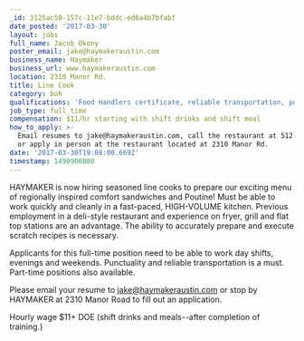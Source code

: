 ```yaml
---
_id: 3125ac50-157c-11e7-bddc-ed6a4b7bfabf
date_posted: '2017-03-30'
layout: jobs
full_name: Jacob Okony
poster_email: jake@haymakeraustin.com
business_name: Haymaker
business_url: www.haymakeraustin.com
location: 2310 Manor Rd.
title: Line Cook
category: boh
qualifications: 'Food Handlers certificate, reliable transportation, punctuality'
job_type: full_time
compensation: $11/hr starting with shift drinks and shift meal
how_to_apply: >-
  Email resumes to jake@haymakeraustin.com, call the restaurant at 512 243 6702,
  or apply in person at the restaurant located at 2310 Manor Rd.
date: '2017-03-30T19:08:00.669Z'
timestamp: 1490900880
---
```

HAYMAKER is now hiring seasoned line cooks to prepare our exciting menu of regionally inspired comfort sandwiches and Poutine! Must be able to work quickly and cleanly in a fast-paced, HIGH-VOLUME kitchen. Previous employment in a deli-style restaurant and experience on fryer, grill and flat top stations are an advantage. The ability to accurately prepare and execute scratch recipes is necessary. 

Applicants for this full-time position need to be able to work day shifts, evenings and weekends. Punctuality and reliable transportation is a must. Part-time positions also available.

Please email your resume to jake@haymakeraustin.com or stop by HAYMAKER at 2310 Manor Road to fill out an application.

Hourly wage $11+ DOE (shift drinks and meals--after completion of training.)
